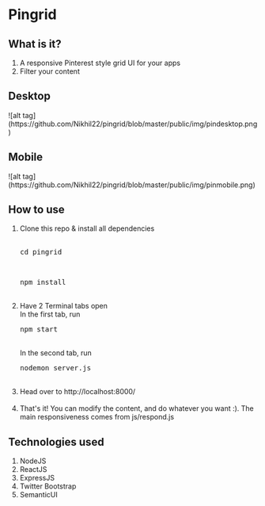 <h1>Pingrid</h1>

<h2>What is it?</h2>

<ol>
  <li>A responsive Pinterest style grid UI for your apps</li>
  <li>Filter your content</li>
</ol>

<h2>Desktop</h2>
![alt tag](https://github.com/Nikhil22/pingrid/blob/master/public/img/pindesktop.png)

<h2>Mobile</h2>
![alt tag](https://github.com/Nikhil22/pingrid/blob/master/public/img/pinmobile.png)


<h2>How to use</h2>

<ol>
  <li>Clone this repo & install all dependencies</li> <br>
  <pre>cd pingrid</pre> <br>
  <pre>npm install</pre> <br>

   <li>
    Have 2 Terminal tabs open <br>
    In the first tab, run <pre>npm start</pre> <br>
    In the second tab, run <pre>nodemon server.js</pre>
   </li> <br>

   <li>Head over to http://localhost:8000/</li> <br>

   <li>That's it! You can modify the content, and do whatever you want :). The main responsiveness comes from js/respond.js</li>
 </ol>

<h2>Technologies used</h2>

<ol>
  <li>NodeJS</li>
  <li>ReactJS</li>
  <li>ExpressJS</li>
  <li>Twitter Bootstrap</li>
  <li>SemanticUI</li>
</ol>
